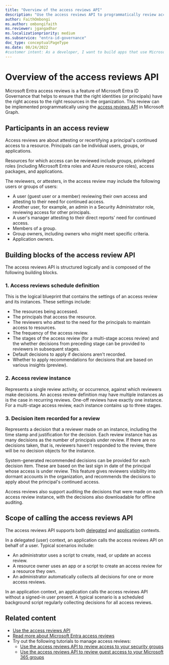 ```yaml
--- 
title: "Overview of the access reviews API" 
description: "Use the access reviews API to programmatically review access to your Microsoft Entra resources to ensure that the right identities have the right access to the right resources."
author: FaithOmbongi
ms.author: ombongifaith
ms.reviewer: jgangadhar
ms.localizationpriority: medium 
ms.subservice: "entra-id-governance" 
doc_type: conceptualPageType 
ms.date: 08/24/2022
#customer intent: As a developer, I want to build apps that use Microsoft Entra access reviews to programmatically review access to Microsoft Entra resources to ensure that the right identities have the right access to the right resources.
--- 
```


# Overview of the access reviews API

Microsoft Entra access reviews is a feature of Microsoft Entra ID Governance that helps to ensure that the right identities (or principals) have the right access to the right resources in the organization. This review can be implemented programmatically using the [access reviews API](/graph/api/resources/accessreviewsv2-overview) in Microsoft Graph.

## Participants in an access review

Access reviews are about attesting or recertifying a principal's continued access to a resource. Principals can be individual users, groups, or applications.  

Resources for which access can be reviewed include groups, privileged roles (including Microsoft Entra roles and Azure resource roles), access packages, and applications.

The reviewers, or attesters, in the access review may include the following users or groups of users:

+ A user (guest user or a member) reviewing their own access and attesting to their need for continued access.
+ Another user, for example, an admin in a Security Administrator role, reviewing access for other principals.
+ A user's manager attesting to their direct reports' need for continued access.
+ Members of a group.
+ Group owners, including owners who might meet specific criteria.
+ Application owners.

## Building blocks of the access review API

The access reviews API is structured logically and is composed of the following building blocks.  

### 1. Access reviews schedule definition

This is the logical blueprint that contains the settings of an access review and its instances. These settings include:

+ The resources being accessed.
+ The principals that access the resource.
+ The reviewers who attest to the need for the principals to maintain access to resources.
+ The frequency of the access review.
+ The stages of the access review (for a multi-stage access review) and the whether decisions from preceding stage can be provided to reviewers in subsequent stages.
+ Default decisions to apply if decisions aren't recorded.
+ Whether to apply recommendations for decisions that are based on various insights (preview).

### 2. Access review instance

Represents a single review activity, or occurrence, against which reviewers make decisions. An access review definition may have multiple instances as is the case in recurring reviews. One-off reviews have exactly one instance. For a multi-stage access review, each instance contains up to three stages.

### 3. Decision item recorded for a review

Represents a decision that a reviewer made on an instance, including the time stamp and justification for the decision. Each review instance has as many decisions as the number of principals under review. If there are no decisions taken, that is, reviewers haven't responded to the review, there will be no decision objects for the instance.

System-generated recommended decisions can be provided for each decision item. These are based on the last sign in date of the principal whose access is under review. This feature gives reviewers visibility into dormant accounts in the organization, and recommends the decisions to apply about the principal's continued access.

Access reviews also support auditing the decisions that were made on each access review instance, with the decisions also downloadable for offline auditing.

## Scope of calling the access reviews API

The access reviews API supports both [delegated](/graph/auth-v2-user) and [application](/graph/auth-v2-service) contexts.

In a delegated (user) context, an application calls the access reviews API on behalf of a user. Typical scenarios include:

+ An administrator uses a script to create, read, or update an access review.
+ A resource owner uses an app or a script to create an access review for a resource they own.
+ An administrator automatically collects all decisions for one or more access reviews.

In an application context, an application calls the access reviews API without a signed-in user present. A typical scenario is a scheduled background script regularly collecting decisions for all access reviews.

## Related content

+ [Use the access reviews API](/graph/api/resources/accessreviewsv2-overview)
+ [Read more about Microsoft Entra access reviews](/azure/active-directory/governance/access-reviews-overview)
+ Try out the following tutorials to manage access reviews:
    + [Use the access reviews API to review access to your security groups](tutorial-accessreviews-securitygroup.md)
    + [Use the access reviews API to review guest access to your Microsoft 365 groups](tutorial-accessreviews-M365group.md)
